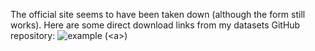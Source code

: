 The official site seems to have been taken down (although the form still works). Here are some direct download links from my datasets GitHub repository:
![example](https://github-production-release-asset-2e65be.s3.amazonaws.com/124585957/47f52b80-3501-11e9-8f49-4515a2a3339b?X-Amz-Algorithm=AWS4-HMAC-SHA256&X-Amz-Credential=AKIAIWNJYAX4CSVEH53A%2F20191114%2Fus-east-1%2Fs3%2Faws4_request&X-Amz-Date=20191114T024233Z&X-Amz-Expires=300&X-Amz-Signature=f064d8779432fb8d92614fcbb820c65dbf7281ffd55486d6660e53d2249b6bee&X-Amz-SignedHeaders=host&actor_id=26140925&response-content-disposition=attachment%3B%20filename%3DFlickr8k_Dataset.zip&response-content-type=application%2Foctet-stream) (&lt;a&gt;)
